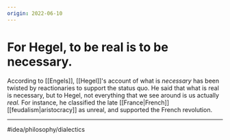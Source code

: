 ```yaml
---
origin: 2022-06-10
---
```

# For Hegel, to be real is to be necessary. 
According to [[Engels]], [[Hegel]]'s account of what is *necessary* has been twisted by reactionaries to support the status quo. He said that what is real is necessary, but to Hegel, not everything that we see around is us actually *real.* For instance, he classified the late [[France|French]] [[feudalism|aristocracy]] as unreal, and supported the French revolution. 

---
#idea/philosophy/dialectics 